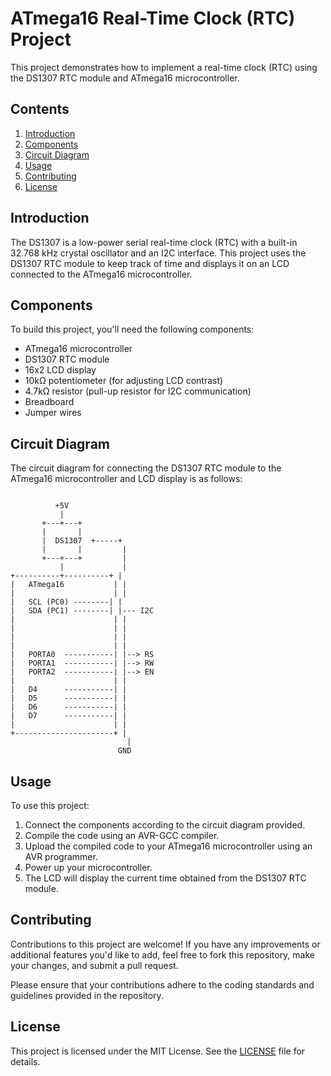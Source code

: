 # ATmega16 Real-Time Clock (RTC) Project

This project demonstrates how to implement a real-time clock (RTC) using the DS1307 RTC module and ATmega16 microcontroller.

## Contents

1. [Introduction](#introduction)
2. [Components](#components)
3. [Circuit Diagram](#circuit-diagram)
4. [Usage](#usage)
5. [Contributing](#contributing)
6. [License](#license)

## Introduction

The DS1307 is a low-power serial real-time clock (RTC) with a built-in 32.768 kHz crystal oscillator and an I2C interface. This project uses the DS1307 RTC module to keep track of time and displays it on an LCD connected to the ATmega16 microcontroller.

## Components

To build this project, you'll need the following components:

- ATmega16 microcontroller
- DS1307 RTC module
- 16x2 LCD display
- 10kΩ potentiometer (for adjusting LCD contrast)
- 4.7kΩ resistor (pull-up resistor for I2C communication)
- Breadboard
- Jumper wires

## Circuit Diagram

The circuit diagram for connecting the DS1307 RTC module to the ATmega16 microcontroller and LCD display is as follows:

```

          +5V
           |
       +---+---+
       |       |
       |  DS1307  +-----+
       |       |         |
       +---+---+         |
           |             |
+----------+----------+ |
|   ATmega16           | |
|                      | |
|   SCL (PC0) --------| |
|   SDA (PC1) --------| |--- I2C
|                      | |
|                      | |
|                      | |
|                      | |
|   PORTA0  -----------| |--> RS
|   PORTA1  -----------| |--> RW
|   PORTA2  -----------| |--> EN
|                      | |
|   D4      -----------| |
|   D5      -----------| |
|   D6      -----------| |
|   D7      -----------| |
|                      | |
+----------------------+ |
                          |
                        GND
```

## Usage

To use this project:

1. Connect the components according to the circuit diagram provided.
2. Compile the code using an AVR-GCC compiler.
3. Upload the compiled code to your ATmega16 microcontroller using an AVR programmer.
4. Power up your microcontroller.
5. The LCD will display the current time obtained from the DS1307 RTC module.

## Contributing

Contributions to this project are welcome! If you have any improvements or additional features you'd like to add, feel free to fork this repository, make your changes, and submit a pull request.

Please ensure that your contributions adhere to the coding standards and guidelines provided in the repository.

## License

This project is licensed under the MIT License. See the [LICENSE](../LICENSE) file for details.
